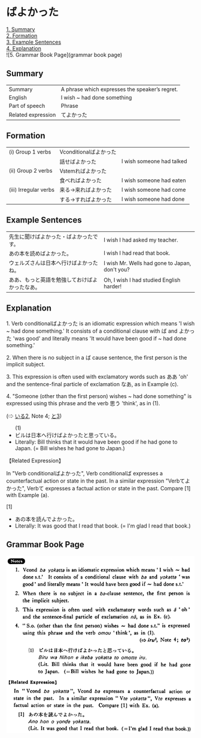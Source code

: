 # ばよかった

[1. Summary](#summary)<br>
[2. Formation](#formation)<br>
[3. Example Sentences](#example-sentences)<br>
[4. Explanation](#explanation)<br>
![5. Grammar Book Page](grammar book page)<br>


## Summary

<table><tr>   <td>Summary</td>   <td>A phrase which expresses the speaker’s regret.</td></tr><tr>   <td>English</td>   <td>I wish ~ had done something</td></tr><tr>   <td>Part of speech</td>   <td>Phrase</td></tr><tr>   <td>Related expression</td>   <td>てよかった</td></tr></table>

## Formation

<table class="table"><tbody><tr class="tr head"><td class="td"><span class="numbers">(i)</span> <span class="bold">Group 1 verbs</span></td><td class="td"><span>Vconditional</span><span class="concept">ばよかった</span></td><td class="td"></td></tr><tr class="tr"><td class="td"></td><td class="td"><span>話せ</span><span class="concept">ばよかった</span></td><td class="td"><span>I wish someone had talked</span></td></tr><tr class="tr head"><td class="td"><span class="numbers">(ii)</span> <span class="bold">Group 2 verbs</span></td><td class="td"><span>Vstem</span><span class="concept">ればよかった</span></td><td class="td"></td></tr><tr class="tr"><td class="td"></td><td class="td"><span>食べ</span><span class="concept">ればよかった</span></td><td class="td"><span>I wish someone had eaten</span></td></tr><tr class="tr head"><td class="td"><span class="numbers">(iii)</span> <span class="bold">Irregular verbs</span></td><td class="td"><span>来る→来</span><span class="concept">ればよかった</span></td><td class="td"><span>I wish someone had come</span></td></tr><tr class="tr"><td class="td"></td><td class="td"><span>する→</span><span class="concept">すればよかった</span></td><td class="td"><span>I wish someone had done</span></td></tr></tbody></table>

## Example Sentences

<table><tr>   <td>先生に聞けばよかった・ばよかったです。</td>   <td>I wish I had asked my teacher.</td></tr><tr>   <td>あの本を読めばよかった。</td>   <td>I wish I had read that book.</td></tr><tr>   <td>ウェルズさんは日本へ行けばよかったね。</td>   <td>I wish Mr. Wells had gone to Japan, don't you?</td></tr><tr>   <td>ああ、もっと英語を勉強しておけばよかったなあ。</td>   <td>Oh, I wish I had studied English harder!</td></tr></table>

## Explanation

<p>1. Verb conditional<span class="cloze">ばよかった</span> is an idiomatic expression which means 'I wish ~ had done something.' It consists of a conditional clause with <span class="cloze">ば</span> and <span class="cloze">よかった</span> 'was good' and literally means 'It would have been good if ~ had done something.'</p>  <p>2. When there is no subject in a <span class="cloze">ば</span> cause sentence, the first person is the implicit subject.</p>  <p>3. This expression is often used with exclamatory words such as ああ 'oh' and the sentence-final particle of exclamation なあ, as in Example (c).</p>  <p>4. "Someone (other than the first person) wishes ~ had done something" is expressed using this phrase and the verb 思う 'think', as in (1).</p>  <p>(⇨ <a href="#㊦ いる (2)">いる2</a>, Note 4; <a href="#㊦ と (3)">と3</a>)</p>  <ul>(1) <li>ビルは日本へ行け<span class="cloze">ばよかった</span>と思っている。</li> <li>Literally: Bill thinks that it would have been good if he had gone to Japan. (= Bill wishes he had gone to Japan.)</li> </ul>  <p>【Related Expression】</p>  <p>In "Verb conditional<span class="cloze">ばよかった</span>", Verb conditionalば expresses a counterfactual action or state in the past. In a similar expression "Verbてよかった", Verbて expresses a factual action or state in the past. Compare [1] with Example (a).</p>  <p>[1]</p>  <ul> <li>あの本を読んでよかった。</li> <li>Literally: It was good that I read that book. (= I'm glad I read that book.)</li> </ul>

## Grammar Book Page

![](../img/Basicばよかった.png)

